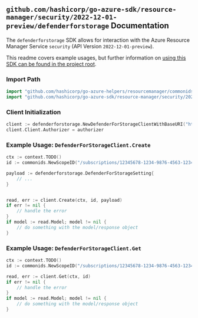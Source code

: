 
## `github.com/hashicorp/go-azure-sdk/resource-manager/security/2022-12-01-preview/defenderforstorage` Documentation

The `defenderforstorage` SDK allows for interaction with the Azure Resource Manager Service `security` (API Version `2022-12-01-preview`).

This readme covers example usages, but further information on [using this SDK can be found in the project root](https://github.com/hashicorp/go-azure-sdk/tree/main/docs).

### Import Path

```go
import "github.com/hashicorp/go-azure-helpers/resourcemanager/commonids"
import "github.com/hashicorp/go-azure-sdk/resource-manager/security/2022-12-01-preview/defenderforstorage"
```


### Client Initialization

```go
client := defenderforstorage.NewDefenderForStorageClientWithBaseURI("https://management.azure.com")
client.Client.Authorizer = authorizer
```


### Example Usage: `DefenderForStorageClient.Create`

```go
ctx := context.TODO()
id := commonids.NewScopeID("/subscriptions/12345678-1234-9876-4563-123456789012/resourceGroups/some-resource-group")

payload := defenderforstorage.DefenderForStorageSetting{
	// ...
}


read, err := client.Create(ctx, id, payload)
if err != nil {
	// handle the error
}
if model := read.Model; model != nil {
	// do something with the model/response object
}
```


### Example Usage: `DefenderForStorageClient.Get`

```go
ctx := context.TODO()
id := commonids.NewScopeID("/subscriptions/12345678-1234-9876-4563-123456789012/resourceGroups/some-resource-group")

read, err := client.Get(ctx, id)
if err != nil {
	// handle the error
}
if model := read.Model; model != nil {
	// do something with the model/response object
}
```
